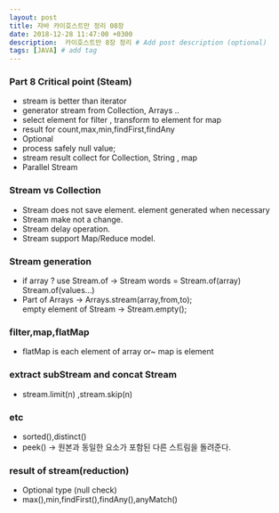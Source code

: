 ```yaml
---
layout: post
title: 자바 카이호스트만 정리 08장
date: 2018-12-28 11:47:00 +0300
description:  카이호스트만 8장 정리 # Add post description (optional)
tags: [JAVA] # add tag
---
```

### Part 8 Critical point (Steam)
- stream is better than iterator
- generator stream from Collection, Arrays ..
- select element for filter , transform to element for map
- result for count,max,min,findFirst,findAny 
- Optional
- process safely null value;
- stream result collect for Collection, String , map
- Parallel Stream

### Stream vs Collection
- Stream does not save element. element generated when necessary
- Stream make not a change.
- Stream delay operation.
- Stream support Map/Reduce model.

### Stream generation
- if array ? use Stream.of -> Stream<String> words = Stream.of(array)   
   Stream.of(values...)
- Part of Arrays -> Arrays.stream(array,from,to);   
  empty element of Stream -> Stream.empty();
  
### filter,map,flatMap
- flatMap is each element of array or~   map is element

### extract subStream and concat Stream
- stream.limit(n) ,stream.skip(n)

### etc
- sorted(),distinct()
- peek() -> 원본과 동일한 요소가 포함된 다른 스트림을 돌려준다.

### result of stream(reduction)
- Optional type (null check)
- max(),min,findFirst(),findAny(),anyMatch()
